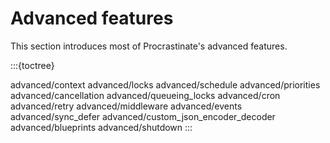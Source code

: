 # Advanced features

This section introduces most of Procrastinate's advanced features.

:::{toctree}

advanced/context
advanced/locks
advanced/schedule
advanced/priorities
advanced/cancellation
advanced/queueing_locks
advanced/cron
advanced/retry
advanced/middleware
advanced/events
advanced/sync_defer
advanced/custom_json_encoder_decoder
advanced/blueprints
advanced/shutdown
:::
